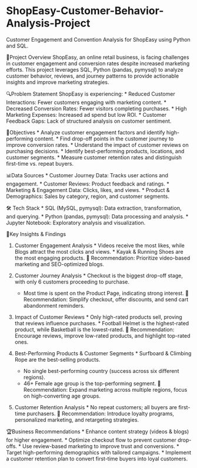 # ShopEasy-Customer-Behavior-Analysis-Project
Customer Engagement and Convention Analysis for ShopEasy using Python and SQL.

📌Project Overview
		ShopEasy, an online retail business, is facing challenges in customer engagement and conversion rates despite increased marketing efforts. This project leverages SQL, Python (pandas, pymysql) to analyze customer behavior, reviews, and journey patterns to provide actionable insights and improve marketing strategies.

🔍Problem Statement
	ShopEasy is experiencing:
		* Reduced Customer Interactions: Fewer customers engaging with marketing content.
		* Decreased Conversion Rates: Fewer visitors completing purchases.
		* High Marketing Expenses: Increased ad spend but low ROI.
		* Customer Feedback Gaps: Lack of structured analysis on customer sentiment.

🎯Objectives
		* Analyze customer engagement factors and identify high-performing content.
		* Find drop-off points in the customer journey to improve conversion rates.
		* Understand the impact of customer reviews on purchasing decisions.
		* Identify best-performing products, locations, and customer segments.
		* Measure customer retention rates and distinguish first-time vs. repeat buyers.

📊Data Sources
		* Customer Journey Data: Tracks user actions and engagement.
		* Customer Reviews: Product feedback and ratings.
		* Marketing & Engagement Data: Clicks, likes, and views.
		* Product & Demographics: Sales by category, region, and customer segments.

🛠 Tech Stack
		* SQL (MySQL, pymysql): Data extraction, transformation, and querying.
		* Python (pandas, pymysql): Data processing and analysis.
		* Jupyter Notebook: Exploratory analysis and visualization.

📌Key Insights & Findings
1. Customer Engagement Analysis
		* Videos receive the most likes, while Blogs attract the most clicks and views.
		* Kayak & Running Shoes are the most engaging products.
🔹 Recommendation: Prioritize video-based marketing and SEO-optimized blogs.

2. Customer Journey Analysis
		* Checkout is the biggest drop-off stage, with only 6 customers proceeding to purchase.
    *	Most time is spent on the Product Page, indicating strong interest.
🔹 Recommendation: Simplify checkout, offer discounts, and send cart abandonment reminders.

3. Impact of Customer Reviews
		* Only high-rated products sell, proving that reviews influence purchases.
		* Football Helmet is the highest-rated product, while Basketball is the lowest-rated.
🔹 Recommendation: Encourage reviews, improve low-rated products, and highlight top-rated ones.

4. Best-Performing Products & Customer Segments
		* Surfboard & Climbing Rope are the best-selling products.
   	*	No single best-performing country (success across six different regions).
   	*	46+ Female age group is the top-performing segment.
🔹 Recommendation: Expand marketing across multiple regions, focus on high-converting age groups.

5. Customer Retention Analysis
		* No repeat customers; all buyers are first-time purchasers.
🔹 Recommendation: Introduce loyalty programs, personalized marketing, and retargeting strategies.

🏆Business Recommendations
		* Enhance content strategy (videos & blogs) for higher engagement.
		* Optimize checkout flow to prevent customer drop-offs.
		* Use review-based marketing to improve trust and conversions.
		* Target high-performing demographics with tailored campaigns.
		* Implement a customer retention plan to convert first-time buyers into loyal customers.

